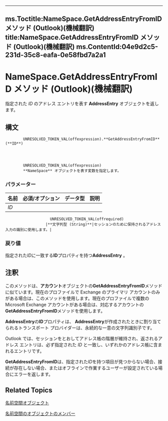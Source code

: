 

---
ms.Toctitle:NameSpace.GetAddressEntryFromID メソッド (Outlook)(機械翻訳)
title:NameSpace.GetAddressEntryFromID メソッド (Outlook)(機械翻訳)
ms.ContentId:04e9d2c5-231d-35c8-eafa-0e58fbd7a2a1
---
# NameSpace.GetAddressEntryFromID メソッド (Outlook)(機械翻訳)




指定された *ID* のアドレス エントリを表す **AddressEntry** オブジェクトを返します。

## 構文

            UNRESOLVED_TOKEN_VAL(offexpression).**GetAddressEntryFromID**(**ID**)




            UNRESOLVED_TOKEN_VAL(offexpression)
            **NameSpace** オブジェクトを表す変数を指定します。

### パラメーター

|**名前**|**必須/オプション**|**データ型**|**説明**|
|---|---|---|---|
|*ID*|
                        UNRESOLVED_TOKEN_VAL(offrequired)
                      |**文字列型 (String)**|セッションのために保持されるアドレス入力の識別に使用します。|



### 戻り値
指定された*ID*に一致する**ID**プロパティを持つ**AddressEntry** 。





## 注釈
このメソッドは、**アカウント**オブジェクトの**GetAddressEntryFromID**メソッドに似ています。現在のプロファイルで Exchange のプライマリ アカウントのみがある場合は、このメソッドを使用します。現在のプロファイルで複数の Microsoft Exchange アカウントがある場合は、対応するアカウントの**GetAddressEntryFromID**メソッドを使用します。



**AddressEntry**の**ID**プロパティは、 **AddressEntry**が作成されたときに割り当てられるトランスポート プロバイダーは、永続的な一意の文字列識別子です。



Outlook では、セッションをとおしてアドレス帳の階層が維持され、返されるアドレス エントリは、必ず指定された *ID* と一致し、いずれかのアドレス帳に含まれるエントリです。



**GetAddressEntryFromID**は、指定された*ID*を持つ項目が見つからない場合、接続が存在しない場合、またはオフラインで作業するユーザーが設定されている場合にエラーを返します。



## Related Topics

[名前空間オブジェクト](f0dcaa19-07f5-5d42-a3bf-2e42b7885644.md)

[名前空間のオブジェクトのメンバー](d7a978a3-a2c8-6195-c5f8-af8773500456.md)




